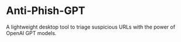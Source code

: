 # Anti-Phish-GPT
A lightweight desktop tool to triage suspicious URLs with the power of OpenAI GPT models.
